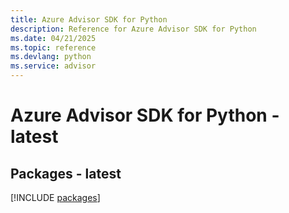 ```yaml
---
title: Azure Advisor SDK for Python
description: Reference for Azure Advisor SDK for Python
ms.date: 04/21/2025
ms.topic: reference
ms.devlang: python
ms.service: advisor
---
```

# Azure Advisor SDK for Python - latest
## Packages - latest
[!INCLUDE [packages](advisor-index.md)]
